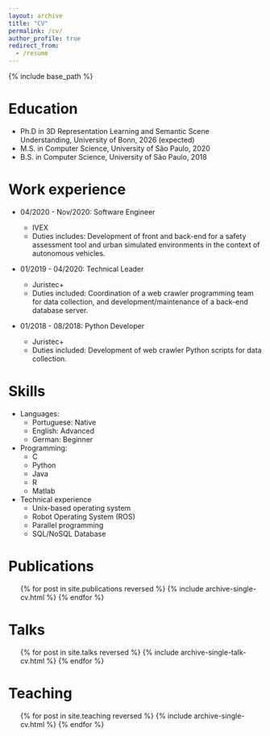 ```yaml
---
layout: archive
title: "CV"
permalink: /cv/
author_profile: true
redirect_from:
  - /resume
---
```


{% include base_path %}

Education
======
* Ph.D in 3D Representation Learning and Semantic Scene Understanding, University of Bonn, 2026 (expected)
* M.S. in Computer Science, University of São Paulo, 2020
* B.S. in Computer Science, University of São Paulo, 2018

Work experience
======
* 04/2020 - Nov/2020: Software Engineer
  * IVEX
  * Duties includes: Development of front and back-end for a safety assessment tool and urban simulated environments in the context of autonomous vehicles.

* 01/2019 - 04/2020: Technical Leader
  * Juristec+
  * Duties included: Coordination of a web crawler programming team for data collection, and development/maintenance of a back-end database server.

* 01/2018 - 08/2018: Python Developer
  * Juristec+
  * Duties included: Development of web crawler Python scripts for data collection.
  
Skills
======
* Languages:
  * Portuguese: Native
  * English: Advanced
  * German: Beginner
* Programming:
  * C
  * Python
  * Java
  * R
  * Matlab
* Technical experience
  * Unix-based operating system
  * Robot Operating System (ROS)
  * Parallel programming
  * SQL/NoSQL Database

Publications
======
  <ul>{% for post in site.publications reversed %}
    {% include archive-single-cv.html %}
  {% endfor %}</ul>
  
Talks
======
  <ul>{% for post in site.talks reversed %}
    {% include archive-single-talk-cv.html  %}
  {% endfor %}</ul>
  
Teaching
======
  <ul>{% for post in site.teaching reversed %}
    {% include archive-single-cv.html %}
  {% endfor %}</ul>
